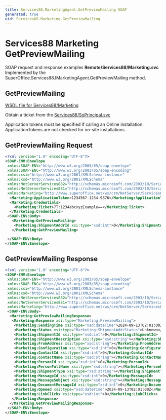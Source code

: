 ```yaml
---
title: Services88.MarketingAgent.GetPreviewMailing SOAP
generated: true
uid: Services88-Marketing-GetPreviewMailing
---
```


# Services88 Marketing GetPreviewMailing

SOAP request and response examples **Remote/Services88/Marketing.svc**
Implemented by the <see cref="M:SuperOffice.Services88.IMarketingAgent.GetPreviewMailing">SuperOffice.Services88.IMarketingAgent.GetPreviewMailing</see> method.

## GetPreviewMailing





[WSDL file for Services88/Marketing](../Services88-Marketing.md)

Obtain a ticket from the [Services88/SoPrincipal.svc](../SoPrincipal/index.md)

Application tokens must be specified if calling an Online installation. ApplicationTokens are not checked for on-site installations.

## GetPreviewMailing Request

```xml
<?xml version="1.0" encoding="UTF-8"?>
<SOAP-ENV:Envelope
 xmlns:SOAP-ENV="http://www.w3.org/2003/05/soap-envelope"
 xmlns:SOAP-ENC="http://www.w3.org/2003/05/soap-encoding"
 xmlns:xsi="http://www.w3.org/2001/XMLSchema-instance"
 xmlns:xsd="http://www.w3.org/2001/XMLSchema"
 xmlns:NetServerServices882="http://schemas.microsoft.com/2003/10/Serialization/Arrays"
 xmlns:NetServerServices881="http://schemas.microsoft.com/2003/10/Serialization/"
 xmlns:Marketing="http://www.superoffice.net/ws/crm/NetServer/Services88">
  <Marketing:ApplicationToken>1234567-1234-9876</Marketing:ApplicationToken>
  <Marketing:Credentials>
    <Marketing:Ticket>7T:1234abcxyzExample==</Marketing:Ticket>
  </Marketing:Credentials>
 <SOAP-ENV:Body>
   <Marketing:GetPreviewMailing>
    <Marketing:ShipmentAddrId xsi:type="xsd:int">0</Marketing:ShipmentAddrId>
   </Marketing:GetPreviewMailing>

 </SOAP-ENV:Body>
</SOAP-ENV:Envelope>

```


## GetPreviewMailing Response

```xml
<?xml version="1.0" encoding="UTF-8"?>
<SOAP-ENV:Envelope
 xmlns:SOAP-ENV="http://www.w3.org/2003/05/soap-envelope"
 xmlns:SOAP-ENC="http://www.w3.org/2003/05/soap-encoding"
 xmlns:xsi="http://www.w3.org/2001/XMLSchema-instance"
 xmlns:xsd="http://www.w3.org/2001/XMLSchema"
 xmlns:NetServerServices882="http://schemas.microsoft.com/2003/10/Serialization/Arrays"
 xmlns:NetServerServices881="http://schemas.microsoft.com/2003/10/Serialization/"
 xmlns:Marketing="http://www.superoffice.net/ws/crm/NetServer/Services88">
 <SOAP-ENV:Body>
  <Marketing:GetPreviewMailingResponse>
   <Marketing:Response xsi:type="Marketing:PreviewMailing">
    <Marketing:SendingTime xsi:type="xsd:dateTime">2024-09-13T02:01:00Z</Marketing:SendingTime>
    <Marketing:Status xsi:type="Marketing:ShipmentAddrStatus">Unknown</Marketing:Status>
    <Marketing:ShipmentId xsi:type="xsd:int">0</Marketing:ShipmentId>
    <Marketing:ShipmentDescription xsi:type="xsd:string"></Marketing:ShipmentDescription>
    <Marketing:FromAddress xsi:type="xsd:string"></Marketing:FromAddress>
    <Marketing:Configuration xsi:type="xsd:int">0</Marketing:Configuration>
    <Marketing:ContactId xsi:type="xsd:int">0</Marketing:ContactId>
    <Marketing:ContactName xsi:type="xsd:string"></Marketing:ContactName>
    <Marketing:PersonId xsi:type="xsd:int">0</Marketing:PersonId>
    <Marketing:PersonFullName xsi:type="xsd:string"></Marketing:PersonFullName>
    <Marketing:ShipmentType xsi:type="xsd:string"></Marketing:ShipmentType>
    <Marketing:MessageId xsi:type="xsd:int">0</Marketing:MessageId>
    <Marketing:MessageSubject xsi:type="xsd:string"></Marketing:MessageSubject>
    <Marketing:DocumentMessageId xsi:type="xsd:int">0</Marketing:DocumentMessageId>
    <Marketing:Opened xsi:type="xsd:dateTime">2024-09-13T02:01:00Z</Marketing:Opened>
    <Marketing:LinkClicks xsi:type="xsd:int">0</Marketing:LinkClicks>
   </Marketing:Response>
  </Marketing:GetPreviewMailingResponse>
 </SOAP-ENV:Body>
</SOAP-ENV:Envelope>

```

